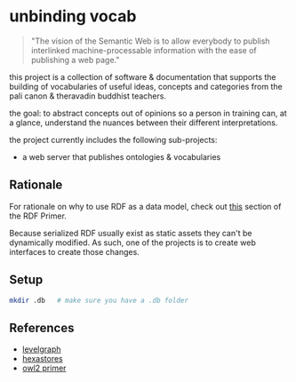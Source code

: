 # unbinding vocab

> "The vision of the Semantic Web is to allow everybody to publish interlinked machine-processable information with the ease of publishing a web page."

this project is a collection of software & documentation that supports the building of vocabularies of useful ideas, concepts and categories from the pali canon & theravadin buddhist teachers.

the goal: to abstract concepts out of opinions so a person in training can, at a glance, understand the nuances between their different interpretations.

the project currently includes the following sub-projects:
- a web server that publishes ontologies & vocabularies

## Rationale

For rationale on why to use RDF as a data model, check out [this](https://www.w3.org/TR/rdf11-primer/#section-use-cases) section of the RDF Primer.

Because serialized RDF usually exist as static assets they can't be dynamically modified. As such, one of the projects is to create web interfaces to create those changes.

## Setup

```bash
mkdir .db   # make sure you have a .db folder
```

## References

- [levelgraph](http://nodejsconfit.levelgraph.io/)
- [hexastores](http://people.csail.mit.edu/tdanford/6830papers/weiss-hexastore.pdf)
- [owl2 primer](https://www.w3.org/TR/2012/REC-owl2-primer-20121211/)

